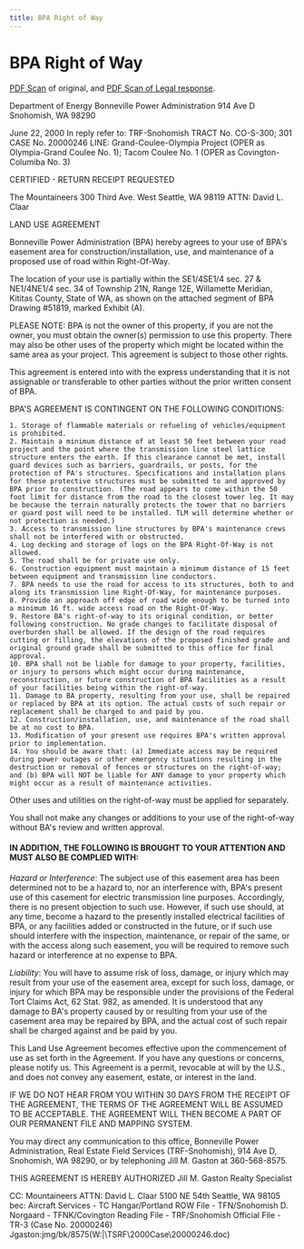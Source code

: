 ```yaml
---
title: BPA Right of Way
---
```

# BPA Right of Way

[PDF Scan](https://raw.githubusercontent.com/MeanyLodge/meanylodge.github.com/assets/reference/2000-06-22-BPA-Road.pdf) of original, and [PDF Scan of Legal response](https://raw.githubusercontent.com/MeanyLodge/meanylodge.github.com/assets/reference/2000-BPA-RoW-reply.pdf).

Department of Energy
Bonneville Power Administration
914 Ave D
Snohomish, WA 98290

June 22, 2000
In reply refer to: TRF-Snohomish
TRACT No. CO-S-300; 301
CASE No. 20000246
LINE: Grand-Coulee-Olympia Project (OPER as Olympia-Grand Coulee No. 1); Tacom
Coulee No. 1 (OPER as Covington-Columiba No. 3)

CERTIFIED - RETURN RECEIPT REQUESTED

The Mountaineers
300 Third Ave. West
Seattle, WA 98119
ATTN: David L. Claar

LAND USE AGREEMENT

Bonneville Power Administration (BPA) hereby agrees to your use of BPA's easement area for construction/installation, use, and maintenance of a proposed use of road within Right-Of-Way.

The location of your use is partially within the SE1/4SE1/4 sec. 27 & NE1/4NE1/4 sec. 34 of Township 21N, Range 12E, Willamette Meridian, Kititas County, State of WA, as shown on the attached segment of BPA Drawing #51819, marked Exhibit (A).

PLEASE NOTE: BPA is not the owner of this property, if you are not the owner, you must obtain the owner(s) permission to use this property. There may also be other uses of the property which might be located within the same area as your project. This agreement is subject to those other rights.

This agreement is entered into with the express understanding that it is not assignable or
transferable to other parties without the prior written consent of BPA.

BPA'S AGREEMENT IS CONTINGENT ON THE FOLLOWING CONDITIONS:

    1. Storage of flammable materials or refueling of vehicles/equipment is prohibited.
    2. Maintain a minimum distance of at least 50 feet between your road project and the point where the transmission line steel lattice structure enters the earth. If this clearance cannot be met, install guard devices such as barriers, guardrails, or posts, for the protection of PA's structures. Specifications and installation plans for these protective structures must be submitted to and approved by BPA prior to construction. (The road appears to come within the 50 foot limit for distance from the road to the closest tower leg. It may be because the terrain naturally protects the tower that no barriers or guard post will need to be installed. TLM will determine whether or not protection is needed.)
    3. Access to transmission line structures by BPA's maintenance crews shall not be interfered with or obstructed.
    4. Log decking and storage of logs on the BPA Right-Of-Way is not allowed.
    5. The road shall be for private use only.
    6. Construction equipment must maintain a minimum distance of 15 feet between equipment and transmission line conductors.
    7. BPA needs to use the road for access to its structures, both to and along its transmission line Right-Of-Way, for maintenance purposes.
    8. Provide an approach off edge of road wide enough to be turned into a minimum 16 ft. wide access road on the Right-Of-Way.
    9. Restore BA's right-of-way to its original condition, or better following construction. No grade changes to facilitate disposal of overburden shall be allowed. If the design of the road requires cutting or filling, the elevations of the proposed finished grade and original ground grade shall be submitted to this office for final approval.
    10. BPA shall not be liable for damage to your property, facilities, or injury to persons which might occur during maintenance, reconstruction, or future construction of BPA facilities as a result of your facilities being within the right-of-way.
    11. Damage to BA property, resulting from your use, shall be repaired or replaced by BPA at its option. The actual costs of such repair or replacement shall be charged to and paid by you.
    12. Construction/installation, use, and maintenance of the road shall be at no cost to BPA.
    13. Modification of your present use requires BPA's written approval prior to implementation.
    14. You should be aware that: (a) Immediate access may be required during power outages or other emergency situations resulting in the destruction or removal of fences or structures on the right-of-way; and (b) BPA will NOT be liable for ANY damage to your property which might occur as a result of maintenance activities.

Other uses and utilities on the right-of-way must be applied for separately.

You shall not make any changes or additions to your use of the right-of-way without BA's review and written approval.

#### IN ADDITION, THE FOLLOWING IS BROUGHT TO YOUR ATTENTION AND MUST ALSO BE COMPLIED WITH:

*Hazard or Interference*: The subject use of this easement area has been determined not to be a hazard to, nor an interference with, BPA's present use of this casement for electric transmission line purposes. Accordingly, there is no present objection to such use. However, if such use should, at any time, become a hazard to the presently installed electrical facilities of BPA, or any facilities added or constructed in the future, or if such use should interfere with the inspection, maintenance, or repair of the same, or with the access along such easement, you will be required to remove such hazard or interference at no expense to BPA.

*Liability*: You will have to assume risk of loss, damage, or injury which may result from your use of the easement area, except for such loss, damage, or injury for which BPA may be responsible under the provisions of the Federal Tort Claims Act, 62 Stat. 982, as amended. It is understood that any damage to BA's property caused by or resulting from your use of the casement area may be repaired by BPA, and the actual cost of such repair shall be charged against and be paid by you.

This Land Use Agreement becomes effective upon the commencement of use as set forth in the Agreement. If you have any questions or concerns, please notify us. This Agreement is a permit, revocable at will by the U.S., and does not convey any easement, estate, or interest in the land.

IF WE DO NOT HEAR FROM YOU WITHIN 30 DAYS FROM THE RECEIPT OF THE AGREEMENT, THE TERMS OF THE AGREEMENT WILL BE ASSUMED TO BE
ACCEPTABLE. THE AGREEMENT WILL THEN BECOME A PART OF OUR PERMANENT FILE AND MAPPING SYSTEM.

You may direct any communication to this office, Bonneville Power Administration, Real Estate Field Services (TRF-Snohomish), 914 Ave D, Snohomish, WA 98290, or by telephoning Jill M. Gaston at 360-568-8575.

THIS AGREEMENT IS HEREBY AUTHORIZED
Jill M. Gaston
Realty Specialist

CC:
Mountaineers
ATTN: David L. Claar
5100 NE 54th
Seattle, WA 98105
bec:
Aircraft Services - TC Hangar/Portland
ROW File - TFN/Snohomish
D. Norgaard - TFNK/Covington
Reading File - TRF/Snohomish
Official File - TR-3 (Case No. 20000246)
Jgaston:jmg/bk/8575(W:|\TSRF\2000Case\20000246.doc)
